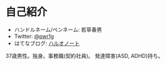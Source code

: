 # 自己紹介

* ハンドルネーム/ペンネーム: 若草春男
* Twitter: [@pwr1g](http://twitter.com/pwr1g)
* はてなブログ: [ハルオノート](http://haruowakakusa.hatenablog.com)

37歳男性。独身。事務職(契約社員)。
発達障害(ASD, ADHD)持ち。

